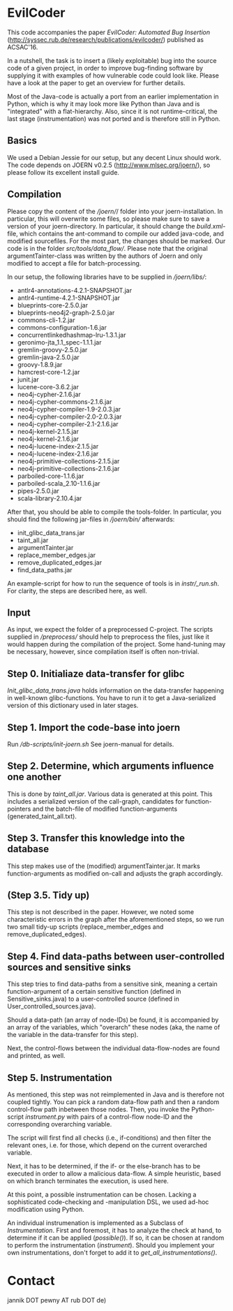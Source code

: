 # EvilCoder

This code accompanies the paper
*EvilCoder: Automated Bug Insertion*
(http://syssec.rub.de/research/publications/evilcoder/)
published as ACSAC'16.

In a nutshell, the task is to insert a (likely exploitable) bug into the
source code of a given project,
in order to improve bug-finding software by supplying it with examples of
how vulnerable code could look like.
Please have a look at the paper to get an overview for further details.

Most of the Java-code is actually a port from an earlier implementation in Python,
which is why it may look more like Python than Java and is
"integrated" with a flat-hierarchy.
Also, since it is not runtime-critical,
the last stage (instrumentation) was not ported and is therefore still in Python.


## Basics
We used a Debian Jessie for our setup, but any decent Linux should work.
The code depends on JOERN v0.2.5 (http://www.mlsec.org/joern/),
so please follow its excellent install guide.

## Compilation
Please copy the content of the */joern/*/ folder into your joern-installation.
In particular, this will overwrite some files,
so please make sure to save a version of your joern-directory.
In particular, it should change the *build.xml*-file, which contains the
ant-command to compile our added java-code, and modified sourcefiles.
For the most part, the changes should be marked.
Our code is in the folder *src/tools/data_flow/*.
Please note that the original argumentTainter-class was written by the authors
of Joern and only modified to accept a file for batch-processing.

In our setup, the following libraries have to be supplied in */joern/libs/*:
 * antlr4-annotations-4.2.1-SNAPSHOT.jar
 * antlr4-runtime-4.2.1-SNAPSHOT.jar
 * blueprints-core-2.5.0.jar
 * blueprints-neo4j2-graph-2.5.0.jar
 * commons-cli-1.2.jar
 * commons-configuration-1.6.jar
 * concurrentlinkedhashmap-lru-1.3.1.jar
 * geronimo-jta_1.1_spec-1.1.1.jar
 * gremlin-groovy-2.5.0.jar
 * gremlin-java-2.5.0.jar
 * groovy-1.8.9.jar
 * hamcrest-core-1.2.jar
 * junit.jar
 * lucene-core-3.6.2.jar
 * neo4j-cypher-2.1.6.jar
 * neo4j-cypher-commons-2.1.6.jar
 * neo4j-cypher-compiler-1.9-2.0.3.jar
 * neo4j-cypher-compiler-2.0-2.0.3.jar
 * neo4j-cypher-compiler-2.1-2.1.6.jar
 * neo4j-kernel-2.1.5.jar
 * neo4j-kernel-2.1.6.jar
 * neo4j-lucene-index-2.1.5.jar
 * neo4j-lucene-index-2.1.6.jar
 * neo4j-primitive-collections-2.1.5.jar
 * neo4j-primitive-collections-2.1.6.jar
 * parboiled-core-1.1.6.jar
 * parboiled-scala_2.10-1.1.6.jar
 * pipes-2.5.0.jar
 * scala-library-2.10.4.jar

After that, you should be able to compile the tools-folder.
In particular, you should find the following jar-files in */joern/bin/* afterwards:
 * init_glibc_data_trans.jar
 * taint_all.jar
 * argumentTainter.jar
 * replace_member_edges.jar
 * remove_duplicated_edges.jar
 * find_data_paths.jar

An example-script for how to run the sequence of tools is in *instr/_run.sh*.
For clarity, the steps are described here, as well.




## Input
As input, we expect the folder of a preprocessed C-project.
The scripts supplied in */preprocess/* should help to preprocess the files,
just like it would happen during the compilation of the project.
Some hand-tuning may be necessary, however, since compilation itself is often
non-trivial.


## Step 0. Initialiaze data-transfer for glibc
*Init_glibc_data_trans.java*
holds information on the data-transfer happening in well-known glibc-functions.
You have to run it to get a Java-serialized version of this dictionary used in
later stages.


## Step 1. Import the code-base into joern
Run */db-scripts/init-joern.sh <folder>*
See joern-manual for details.


## Step 2. Determine, which arguments influence one another
This is done by *taint_all.jar*.
Various data is generated at this point.
This includes a serialized version of the call-graph,
candidates for function-pointers
and the batch-file of modified function-arguments (generated_taint_all.txt).


## Step 3. Transfer this knowledge into the database
This step makes use of the (modified) argumentTainter.jar.
It marks function-arguments as modified on-call and adjusts the graph accordingly.


## (Step 3.5. Tidy up)
This step is not described in the paper. However, we noted some characteristic
errors in the graph after the aforementioned steps, so we run two small tidy-up
scripts (replace_member_edges and remove_duplicated_edges).


## Step 4. Find data-paths between user-controlled sources and sensitive sinks
This step tries to find data-paths from a sensitive sink,
meaning a certain function-argument of a certain sensitive function
(defined in Sensitive_sinks.java)
to a user-controlled source (defined in User_controlled_sources.java).

Should a data-path (an array of node-IDs) be found,
it is accompanied by an array of the variables,
which "overarch" these nodes (aka, the name of the variable in the data-transfer
for this step).

Next, the control-flows between the individual data-flow-nodes are found and printed, as well.

## Step 5. Instrumentation
As mentioned, this step was not reimplemented in Java and is therefore not
coupled tightly.
You can pick a random data-flow path and then a random control-flow
path inbetween those nodes.
Then, you invoke the Python-script *instrument.py* with pairs of a control-flow node-ID
and the corresponding overarching variable.

The script will first find all checks (i.e., if-conditions)
and then filter the relevant ones, i.e. for those,
which depend on the current overarched variable.

Next, it has to be determined, if the if- or the else-branch has to be executed
in order to allow a malicious data-flow.
A simple heuristic, based on which branch terminates the execution, is used here.

At this point, a possible instrumentation can be chosen.
Lacking a sophisticated code-checking and -manipulation DSL,
we used ad-hoc modification using Python.

An individual instrumenation is implemented as a Subclass of *Instrumentation*.
First and foremost, it has to analyze the check at hand,
to determine if it can be applied (*possible()*).
If so, it can be chosen at random to perform the instrumentation (*instrument*).
Should you implement your own instrumentations, 
don't forget to add it to *get_all_instrumentations()*.


# Contact
jannik DOT pewny AT rub DOT de)

